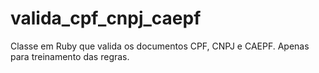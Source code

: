 # valida_cpf_cnpj_caepf
Classe em Ruby que valida os documentos CPF, CNPJ e CAEPF. Apenas para treinamento das regras.
